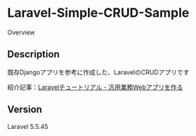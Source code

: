 Laravel-Simple-CRUD-Sample
====

Overview

## Description

既存Djangoアプリを参考に作成した、LaravelのCRUDアプリです

紹介記事：[Laravelチュートリアル - 汎用業務Webアプリを作る](https://qiita.com/shonansurvivors/items/561cfe9c2ae02da65bd4)

## Version

Laravel 5.5.45
